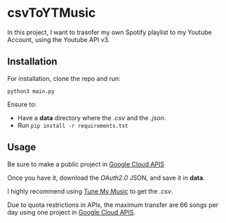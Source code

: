 # csvToYTMusic

In this project, I want to trasnfer my own Spotify playlist to my Youtube Account, using the Youtube API v3.

## Installation

For installation, clone the repo and run:

`python3 main.py`

Ensure to:

- Have a **data** directory where the _.csv_ and the _.json_.
- Run `pip install -r requirements.txt`

## Usage
Be sure to make a public project in [Google Cloud APIS](https://console.cloud.google.com/apis/dashboard)

Once you have it, download the _OAuth2.0_ JSON, and save it in **data**.

I highly recommend using [Tune My Music](https://www.tunemymusic.com/es/transfer/spotify-to-file) to get the _.csv_.

Due to quota restrictions in APIs, the maximum transfer are 66 songs per day using one project in [Google Cloud APIS](https://console.cloud.google.com/apis/dashboard).

